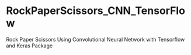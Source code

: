 # RockPaperScissors_CNN_TensorFlow
Rock Paper Scissors Using Convolutional Neural Network with Tensorflow and Keras Package
